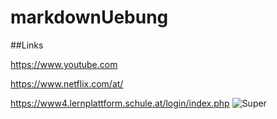 # markdownUebung

##Links

https://www.youtube.com

https://www.netflix.com/at/

https://www4.lernplattform.schule.at/login/index.php
![Super](https://www.youtube.com/yts/img/yt_1200-vfl4C3T0K.png)
